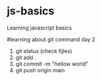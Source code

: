 # js-basics

Learning javascript basics

#learning about git command day 2

1. git status (check fijles)
2. git add .
3. git commit -m "hellow world"
4. git push origin main
